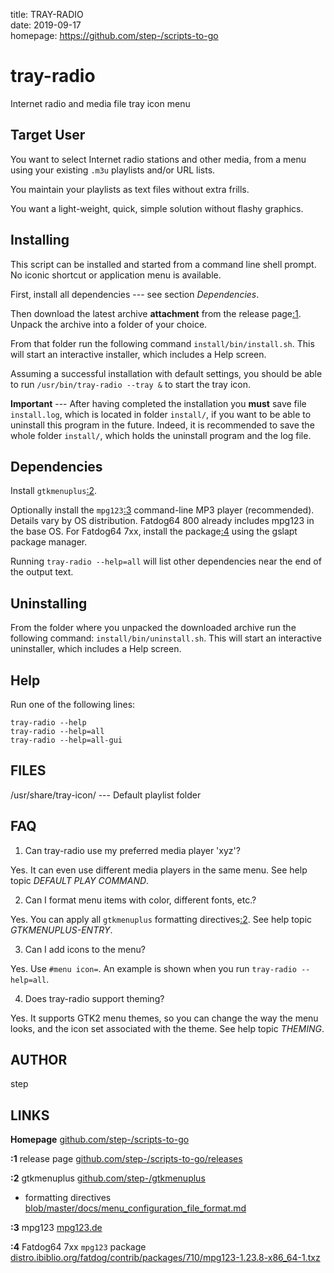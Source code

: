 title: TRAY-RADIO  
date: 2019-09-17  
homepage: <https://github.com/step-/scripts-to-go>  

# tray-radio

Internet radio and media file tray icon menu

## Target User

You want to select Internet radio stations and other media, from a menu using
your existing `.m3u` playlists and/or URL lists.

You maintain your playlists as text files without extra frills.

You want a light-weight, quick, simple solution without flashy graphics.

## Installing

This script can be installed and started from a command line shell prompt.
No iconic shortcut or application menu is available.

First, install all dependencies --- see section _Dependencies_.

Then download the latest archive **attachment** from the release page[:1](#LINKS).
Unpack the archive into a folder of your choice.

From that folder run the following command `install/bin/install.sh`.
This will start an interactive installer, which includes a Help screen.

Assuming a successful installation with default settings, you should be able to
run `/usr/bin/tray-radio --tray &` to start the tray icon.

**Important** --- After having completed the installation you **must** save file `install.log`, which is located in folder `install/`, if you want to be able to
uninstall this program in the future.  Indeed, it is recommended to save the
whole folder `install/`, which holds the uninstall program and the log file.

## Dependencies

Install `gtkmenuplus`[:2](#LINKS).

Optionally install the `mpg123`[:3](#LINKS) command-line MP3 player (recommended).
Details vary by OS distribution.
Fatdog64 800 already includes mpg123 in the base OS.
For Fatdog64 7xx, install the package[:4](#LINKS) using the gslapt package manager.

Running `tray-radio --help=all` will list other dependencies near the end of
the output text.

## Uninstalling

From the folder where you unpacked the downloaded archive run the following
command: `install/bin/uninstall.sh`.
This will start an interactive uninstaller, which includes a Help screen.

## Help

Run one of the following lines:

    tray-radio --help
    tray-radio --help=all
    tray-radio --help=all-gui

## FILES

/usr/share/tray-icon/ --- Default playlist folder

## FAQ

1. Can tray-radio use my preferred media player 'xyz'?

Yes. It can even use different media players in the same menu. See help topic
_DEFAULT PLAY COMMAND_.

2. Can I format menu items with color, different fonts, etc.?

Yes. You can apply all `gtkmenuplus` formatting directives[:2](#LINKS).
See help topic _GTKMENUPLUS-ENTRY_.

3. Can I add icons to the menu?

Yes. Use `#menu icon=`. An example is shown when you run `tray-radio --help=all`.

4. Does tray-radio support theming?

Yes. It supports GTK2 menu themes, so you can change the way the menu looks,
and the icon set associated with the theme. See help topic _THEMING_.

## AUTHOR

step

<a name="LINKS">

## LINKS

**Homepage**
[github.com/step-/scripts-to-go](https://github.com/step-/scripts-to-go)

**:1** release page
[github.com/step-/scripts-to-go/releases](https://github.com/step-/scripts-to-go/releases)

**:2** gtkmenuplus
[github.com/step-/gtkmenuplus](https://github.com/step-/gtkmenuplus)

* formatting directives
  [blob/master/docs/menu\_configuration\_file\_format.md](https://github.com/step-/gtkmenuplus/blob/master/docs/menu_configuration_file_format.md)

**:3** mpg123
[mpg123.de](https://mpg123.de)

**:4** Fatdog64 7xx `mpg123` package
[distro.ibiblio.org/fatdog/contrib/packages/710/mpg123-1.23.8-x86\_64-1.txz](http://distro.ibiblio.org/fatdog/contrib/packages/710/mpg123-1.23.8-x86_64-1.txz)

